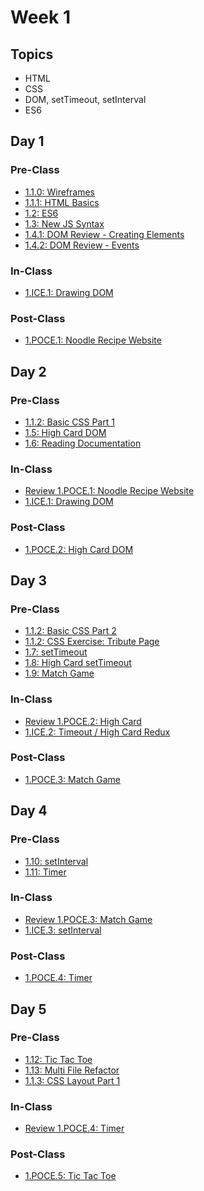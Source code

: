 # Week 1

## Topics

* HTML
* CSS
* DOM, setTimeout, setInterval
* ES6

## Day 1

### Pre-Class

* [1.1.0: Wireframes](../../1-frontend-basics/1.1-html-and-css/1.1.0-wireframes.md)
* [1.1.1: HTML Basics](../../1-frontend-basics/1.1-html-and-css/1.1.1-basic-html.md)
* [1.2: ES6](../../1-frontend-basics/1.2-es6-basics.md)
* [1.3: New JS Syntax](../../1-frontend-basics/1.3-new-js-syntax.md)
* [1.4.1: DOM Review - Creating Elements](../../1-frontend-basics/1.4-dom-review/1.4.1-creating-elements.md)
* [1.4.2: DOM Review - Events](../../1-frontend-basics/1.4-dom-review/1.4.2-events.md)

### In-Class

* [1.ICE.1: Drawing DOM](../../1-frontend-basics/1.ice-in-class-exercises/1.ice.1-drawing-dom.md)

### Post-Class

* [1.POCE.1: Noodle Recipe Website](../../1-frontend-basics/1.poce-post-class-exercises/1.poce.1-noodles.md)

## Day 2

### Pre-Class

* [1.1.2: Basic CSS Part 1](../../1-frontend-basics/1.1-html-and-css/1.1.2-basic-css.md#part-1)
* [1.5: High Card DOM](../../1-frontend-basics/1.5-high-card-dom.md)
* [1.6: Reading Documentation](../../1-frontend-basics/1.6-reading-documentation.md)

### In-Class

* [Review 1.POCE.1: Noodle Recipe Website](../../course-logistics/course-methodology.md#peer-code-review)
* [1.ICE.1: Drawing DOM](../../1-frontend-basics/1.ice-in-class-exercises/1.ice.1-drawing-dom.md)

### Post-Class

* [1.POCE.2: High Card DOM](../../1-frontend-basics/1.poce-post-class-exercises/1.poce.2-high-card-dom.md)

## Day 3

### Pre-Class

* [1.1.2: Basic CSS Part 2](../../1-frontend-basics/1.1-html-and-css/1.1.2-basic-css.md#part-2)
* [1.1.2: CSS Exercise: Tribute Page](../../1-frontend-basics/1.1-html-and-css/1.1.2-basic-css.md#html-css-exercise-1-tribute-page)
* [1.7: setTimeout](../../1-frontend-basics/1.7-settimeout.md)
* [1.8: High Card setTimeout](../../1-frontend-basics/1.8-high-card-settimeout.md)
* [1.9: Match Game](../../1-frontend-basics/1.9-match-game.md)

### In-Class

* [Review 1.POCE.2: High Card](../../course-logistics/course-methodology.md#peer-code-review)
* [1.ICE.2: Timeout / High Card Redux](../../1-frontend-basics/1.ice-in-class-exercises/1.ice.2-high-card-redux.md)

### Post-Class

* [1.POCE.3: Match Game](../../1-frontend-basics/1.poce-post-class-exercises/1.poce.3-match-game.md)

## Day 4

### Pre-Class

* [1.10: setInterval](../../1-frontend-basics/1.10-setinterval.md)
* [1.11: Timer](../../1-frontend-basics/1.11-timer.md)

### In-Class

* [Review 1.POCE.3: Match Game](../../course-logistics/course-methodology.md#peer-code-review)
* [1.ICE.3: setInterval](../../1-frontend-basics/1.ice-in-class-exercises/1.ice.3-setinterval.md)

### Post-Class

* [1.POCE.4: Timer](../../1-frontend-basics/1.poce-post-class-exercises/1.poce.4-timer.md)

## Day 5

### Pre-Class

* [1.12: Tic Tac Toe](../../1-frontend-basics/1.12-tic-tac-toe.md)
* [1.13: Multi File Refactor](../../1-frontend-basics/1.13-multi-file-refactor.md)
* [1.1.3: CSS Layout Part 1](../../1-frontend-basics/1.1-html-and-css/1.1.3-css-layout.md#part-1)

### In-Class

* [Review 1.POCE.4: Timer](../../course-logistics/course-methodology.md#peer-code-review)

### Post-Class

* [1.POCE.5: Tic Tac Toe](../../1-frontend-basics/1.poce-post-class-exercises/1.poce.5-tic-tac-toe.md)

